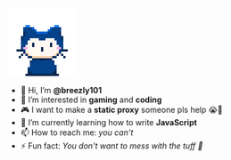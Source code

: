 <p align="left">
  <img src="mona-whisper.gif" alt="Mona Whisper" width="124" height="124">
</p>
<div class="pixel">
<ul>
  <li>👋 Hi, I’m <strong>@breezly101</strong></li>
  <li>👀 I’m interested in <strong>gaming</strong> and <strong>coding</strong></li>
  <li>🎮 I want to make a <strong>static proxy</strong> someone pls help 😭🙏</li>
  <li>🌱 I’m currently learning how to write <strong>JavaScript</strong></li>
  <li>📫 How to reach me: <em>you can't</em></li>
  <li>⚡ Fun fact: <em>You don't want to mess with the tuff 🥀</em></li>
</ul>
</div>
